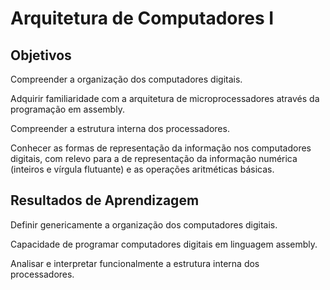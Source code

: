 # Arquitetura de Computadores I

## Objetivos 

Compreender a organização dos computadores digitais.

Adquirir familiaridade com a arquitetura de microprocessadores através da programação em assembly.

Compreender a estrutura interna dos processadores.

Conhecer as formas de representação da informação nos computadores digitais, com relevo para a de representação da informação numérica (inteiros e vírgula flutuante) e as operações aritméticas básicas.

## Resultados de Aprendizagem

Definir genericamente a organização dos computadores digitais.

Capacidade de programar computadores digitais em linguagem assembly.

Analisar e interpretar funcionalmente a estrutura interna dos processadores.

